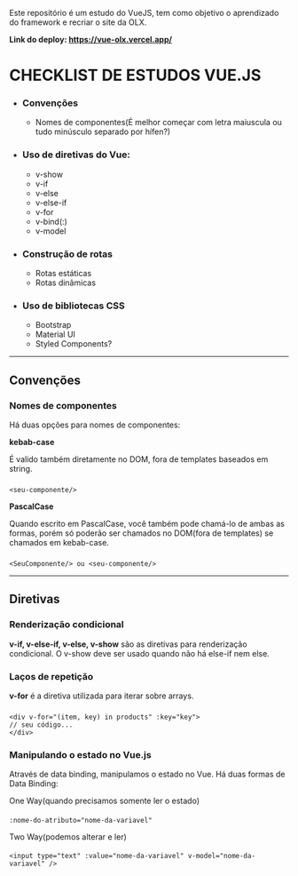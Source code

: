 Este repositório é um estudo do VueJS, tem como objetivo o aprendizado do framework e recriar o site da OLX.

**Link do deploy: https://vue-olx.vercel.app/**

# CHECKLIST DE ESTUDOS VUE.JS

- ### Convenções

  - Nomes de componentes(É melhor começar com letra maiuscula ou tudo minúsculo separado por hífen?)

- ### Uso de diretivas do Vue:

  - v-show
  - v-if
  - v-else
  - v-else-if
  - v-for
  - v-bind(:)
  - v-model

- ### Construção de rotas

  - Rotas estáticas
  - Rotas dinâmicas

- ### Uso de bibliotecas CSS
  - Bootstrap
  - Material UI
  - Styled Components?

---

## **Convenções**

### **Nomes de componentes**

Há duas opções para nomes de componentes:

**kebab-case**

É valido também diretamente no DOM, fora de templates baseados em string.

###

    <seu-componente/>

**PascalCase**

Quando escrito em PascalCase, você também pode chamá-lo de ambas as formas, porém só poderão ser chamados no DOM(fora de templates) se chamados em kebab-case.

###

    <SeuComponente/> ou <seu-componente/>

---

## **Diretivas**

### **Renderização condicional**

**v-if, v-else-if, v-else, v-show** são as diretivas para renderização condicional. O v-show deve ser usado quando não há else-if nem else.

### **Laços de repetição**

**v-for** é a diretiva utilizada para iterar sobre arrays.

###

    <div v-for="(item, key) in products" :key="key">
    // seu código...
    </div>

### **Manipulando o estado no Vue.js**

Através de data binding, manipulamos o estado no Vue. Há duas formas de Data Binding:

One Way(quando precisamos somente ler o estado)

####

    :nome-do-atributo="nome-da-variavel"

Two Way(podemos alterar e ler)

####

    <input type="text" :value="nome-da-variavel" v-model="nome-da-variavel" />
